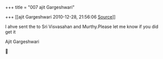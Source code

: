 +++
title = "007 ajit Gargeshwari"

+++
[[ajit Gargeshwari	2010-12-28, 21:56:06 [Source](https://groups.google.com/g/samskrita/c/qpVMRyARCdU)]]



I ahve sent the to Sri Visvasahan and Murthy.Please let me know if you did get it

Ajit Gargeshwari  
  



